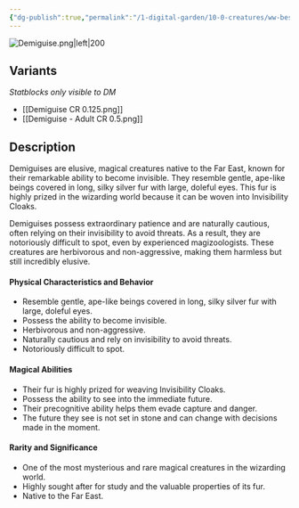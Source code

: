 ```yaml
---
{"dg-publish":true,"permalink":"/1-digital-garden/10-0-creatures/ww-bestiary/demiguise/","tags":["#creature"]}
---
```



![Demiguise.png|left|200](/img/user/1%20DIGITAL%20GARDEN/10.0%20CREATURES/(Attachments)/WW%20Bestiary/Demiguise.png)

## Variants
*Statblocks only visible to DM*
- [[Demiguise CR 0.125.png]]
- [[Demiguise - Adult CR 0.5.png]]

## Description

Demiguises are elusive, magical creatures native to the Far East, known for their remarkable ability to become invisible. They resemble gentle, ape-like beings covered in long, silky silver fur with large, doleful eyes. This fur is highly prized in the wizarding world because it can be woven into Invisibility Cloaks. 

Demiguises possess extraordinary patience and are naturally cautious, often relying on their invisibility to avoid threats. As a result, they are notoriously difficult to spot, even by experienced magizoologists. These creatures are herbivorous and non-aggressive, making them harmless but still incredibly elusive.

#### Physical Characteristics and Behavior

* Resemble gentle, ape-like beings covered in long, silky silver fur with large, doleful eyes.
* Possess the ability to become invisible.
* Herbivorous and non-aggressive.
* Naturally cautious and rely on invisibility to avoid threats.
* Notoriously difficult to spot.

#### Magical Abilities

* Their fur is highly prized for weaving Invisibility Cloaks.
* Possess the ability to see into the immediate future.
* Their precognitive ability helps them evade capture and danger.
* The future they see is not set in stone and can change with decisions made in the moment.

#### Rarity and Significance

* One of the most mysterious and rare magical creatures in the wizarding world.
* Highly sought after for study and the valuable properties of its fur.
* Native to the Far East.
